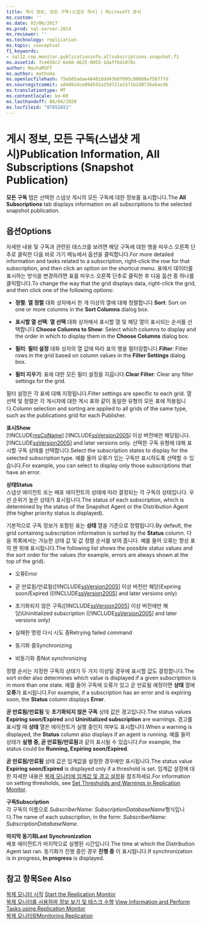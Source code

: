 ```yaml
---
title: 게시 정보, 모든 구독(스냅샷 게시) | Microsoft 문서
ms.custom: ''
ms.date: 03/06/2017
ms.prod: sql-server-2014
ms.reviewer: ''
ms.technology: replication
ms.topic: conceptual
f1_keywords:
- sql12.rep.monitor.publicationinfo.allsubscriptions.snapshot.f1
ms.assetid: 7ce656c2-6e60-4625-8955-1daff641070c
author: MashaMSFT
ms.author: mathoma
ms.openlocfilehash: 75eb85adae46481ddd4360f095c00060af5677fd
ms.sourcegitcommit: ad4d92dce894592a259721a1571b1d8736abacdb
ms.translationtype: MT
ms.contentlocale: ko-KR
ms.lasthandoff: 08/04/2020
ms.locfileid: "87651651"
---
```

# <a name="publication-information-all-subscriptions-snapshot-publication"></a><span data-ttu-id="53fdf-102">게시 정보, 모든 구독(스냅샷 게시)</span><span class="sxs-lookup"><span data-stu-id="53fdf-102">Publication Information, All Subscriptions (Snapshot Publication)</span></span>
  <span data-ttu-id="53fdf-103">**모든 구독** 탭은 선택한 스냅샷 게시의 모든 구독에 대한 정보를 표시합니다.</span><span class="sxs-lookup"><span data-stu-id="53fdf-103">The **All Subscriptions** tab displays information on all subscriptions to the selected snapshot publication.</span></span>  
  
## <a name="options"></a><span data-ttu-id="53fdf-104">옵션</span><span class="sxs-lookup"><span data-stu-id="53fdf-104">Options</span></span>  
 <span data-ttu-id="53fdf-105">자세한 내용 및 구독과 관련된 태스크를 보려면 해당 구독에 대한 행을 마우스 오른쪽 단추로 클릭한 다음 바로 가기 메뉴에서 옵션을 클릭합니다.</span><span class="sxs-lookup"><span data-stu-id="53fdf-105">For more detailed information and tasks related to a subscription, right-click the row for that subscription, and then click an option on the shortcut menu.</span></span> <span data-ttu-id="53fdf-106">표에서 데이터를 표시하는 방식을 변경하려면 표를 마우스 오른쪽 단추로 클릭한 후 다음 옵션 중 하나를 클릭합니다.</span><span class="sxs-lookup"><span data-stu-id="53fdf-106">To change the way that the grid displays data, right-click the grid, and then click one of the following options:</span></span>  
  
-   <span data-ttu-id="53fdf-107">**정렬**: **열 정렬** 대화 상자에서 한 개 이상의 열에 대해 정렬합니다.</span><span class="sxs-lookup"><span data-stu-id="53fdf-107">**Sort**: Sort on one or more columns in the **Sort Columns** dialog box.</span></span>  
  
-   <span data-ttu-id="53fdf-108">**표시할 열 선택**: **열 선택** 대화 상자에서 표시할 열 및 해당 열이 표시되는 순서를 선택합니다.</span><span class="sxs-lookup"><span data-stu-id="53fdf-108">**Choose Columns to Show**: Select which columns to display and the order in which to display them in the **Choose Columns** dialog box.</span></span>  
  
-   <span data-ttu-id="53fdf-109">**필터**: **필터 설정** 대화 상자의 열 값에 따라 표의 행을 필터링합니다.</span><span class="sxs-lookup"><span data-stu-id="53fdf-109">**Filter**: Filter rows in the grid based on column values in the **Filter Settings** dialog box.</span></span>  
  
-   <span data-ttu-id="53fdf-110">**필터 지우기**: 표에 대한 모든 필터 설정을 지웁니다.</span><span class="sxs-lookup"><span data-stu-id="53fdf-110">**Clear Filter**: Clear any filter settings for the grid.</span></span>  
  
 <span data-ttu-id="53fdf-111">필터 설정은 각 표에 대해 지정됩니다.</span><span class="sxs-lookup"><span data-stu-id="53fdf-111">Filter settings are specific to each grid.</span></span> <span data-ttu-id="53fdf-112">열 선택 및 정렬은 각 게시자에 대한 게시 표와 같이 동일한 유형의 모든 표에 적용됩니다.</span><span class="sxs-lookup"><span data-stu-id="53fdf-112">Column selection and sorting are applied to all grids of the same type, such as the publications grid for each Publisher.</span></span>  
  
 <span data-ttu-id="53fdf-113">**표시**</span><span class="sxs-lookup"><span data-stu-id="53fdf-113">**Show**</span></span>  
 [!INCLUDE[msCoName](../../includes/msconame-md.md)] <span data-ttu-id="53fdf-114">[!INCLUDE[ssVersion2005](../../includes/ssversion2005-md.md)] 이상 버전에만 해당됩니다.</span><span class="sxs-lookup"><span data-stu-id="53fdf-114">[!INCLUDE[ssVersion2005](../../includes/ssversion2005-md.md)] and later versions only.</span></span> <span data-ttu-id="53fdf-115">선택한 구독 유형에 대해 표시할 구독 상태를 선택합니다.</span><span class="sxs-lookup"><span data-stu-id="53fdf-115">Select the subscription states to display for the selected subscription type.</span></span> <span data-ttu-id="53fdf-116">예를 들어 오류가 있는 구독만 표시하도록 선택할 수 있습니다.</span><span class="sxs-lookup"><span data-stu-id="53fdf-116">For example, you can select to display only those subscriptions that have an error.</span></span>  
  
 <span data-ttu-id="53fdf-117">**상태**</span><span class="sxs-lookup"><span data-stu-id="53fdf-117">**Status**</span></span>  
 <span data-ttu-id="53fdf-118">스냅샷 에이전트 또는 배포 에이전트의 상태에 따라 결정되는 각 구독의 상태입니다. 우선 순위가 높은 상태가 표시됩니다.</span><span class="sxs-lookup"><span data-stu-id="53fdf-118">The status of each subscription, which is determined by the status of the Snapshot Agent or the Distribution Agent (the higher priority status is displayed).</span></span>  
  
 <span data-ttu-id="53fdf-119">기본적으로 구독 정보가 포함된 표는 **상태** 열을 기준으로 정렬됩니다.</span><span class="sxs-lookup"><span data-stu-id="53fdf-119">By default, the grid containing subscription information is sorted by the **Status** column.</span></span> <span data-ttu-id="53fdf-120">다음 목록에서는 가능한 상태 값 및 값 정렬 순서를 보여 줍니다. 예를 들어 오류는 항상 표의 맨 위에 표시됩니다.</span><span class="sxs-lookup"><span data-stu-id="53fdf-120">The following list shows the possible status values and the sort order for the values (for example, errors are always shown at the top of the grid).</span></span>  
  
-   <span data-ttu-id="53fdf-121">오류</span><span class="sxs-lookup"><span data-stu-id="53fdf-121">Error</span></span>  
  
-   <span data-ttu-id="53fdf-122">곧 만료됨/만료됨([!INCLUDE[ssVersion2005](../../includes/ssversion2005-md.md)] 이상 버전만 해당)</span><span class="sxs-lookup"><span data-stu-id="53fdf-122">Expiring soon/Expired ([!INCLUDE[ssVersion2005](../../includes/ssversion2005-md.md)] and later versions only)</span></span>  
  
-   <span data-ttu-id="53fdf-123">초기화되지 않은 구독([!INCLUDE[ssVersion2005](../../includes/ssversion2005-md.md)] 이상 버전에만 해당)</span><span class="sxs-lookup"><span data-stu-id="53fdf-123">Uninitialized subscription ([!INCLUDE[ssVersion2005](../../includes/ssversion2005-md.md)] and later versions only)</span></span>  
  
-   <span data-ttu-id="53fdf-124">실패한 명령 다시 시도 중</span><span class="sxs-lookup"><span data-stu-id="53fdf-124">Retrying failed command</span></span>  
  
-   <span data-ttu-id="53fdf-125">동기화 중</span><span class="sxs-lookup"><span data-stu-id="53fdf-125">Synchronizing</span></span>  
  
-   <span data-ttu-id="53fdf-126">비동기화 중</span><span class="sxs-lookup"><span data-stu-id="53fdf-126">Not synchronizing</span></span>  
  
 <span data-ttu-id="53fdf-127">정렬 순서는 지정한 구독의 상태가 두 가지 이상일 경우에 표시할 값도 결정합니다.</span><span class="sxs-lookup"><span data-stu-id="53fdf-127">The sort order also determines which value is displayed if a given subscription is in more than one state.</span></span> <span data-ttu-id="53fdf-128">예를 들어 구독에 오류가 있고 곧 만료될 예정이면 **상태** 열에 **오류**가 표시됩니다.</span><span class="sxs-lookup"><span data-stu-id="53fdf-128">For example, if a subscription has an error and is expiring soon, the **Status** column displays **Error**.</span></span>  
  
 <span data-ttu-id="53fdf-129">**곧 만료됨/만료됨** 및 **초기화되지 않은 구독** 상태 값은 경고입니다.</span><span class="sxs-lookup"><span data-stu-id="53fdf-129">The status values **Expiring soon/Expired** and **Uninitialized subscription** are warnings.</span></span> <span data-ttu-id="53fdf-130">경고를 표시할 때 **상태** 열은 에이전트가 실행 중인지 여부도 표시합니다.</span><span class="sxs-lookup"><span data-stu-id="53fdf-130">When a warning is displayed, the **Status** column also displays if an agent is running.</span></span> <span data-ttu-id="53fdf-131">예를 들어 상태가 **실행 중, 곧 만료됨/만료됨**과 같이 표시될 수 있습니다.</span><span class="sxs-lookup"><span data-stu-id="53fdf-131">For example, the status could be **Running, Expiring soon/Expired**.</span></span>  
  
 <span data-ttu-id="53fdf-132">**곧 만료됨/만료됨** 상태 값은 임계값을 설정한 경우에만 표시됩니다.</span><span class="sxs-lookup"><span data-stu-id="53fdf-132">The status value **Expiring soon/Expired** is displayed only if a threshold is set.</span></span> <span data-ttu-id="53fdf-133">임계값 설정에 대한 자세한 내용은 [복제 모니터에 임계값 및 경고 설정](monitor/set-thresholds-and-warnings-in-replication-monitor.md)을 참조하세요.</span><span class="sxs-lookup"><span data-stu-id="53fdf-133">For information on setting thresholds, see [Set Thresholds and Warnings in Replication Monitor](monitor/set-thresholds-and-warnings-in-replication-monitor.md).</span></span>  
  
 <span data-ttu-id="53fdf-134">**구독**</span><span class="sxs-lookup"><span data-stu-id="53fdf-134">**Subscription**</span></span>  
 <span data-ttu-id="53fdf-135">각 구독의 이름으로 *SubscriberName: SubscriptionDatabaseName*형식입니다.</span><span class="sxs-lookup"><span data-stu-id="53fdf-135">The name of each subscription, in the form: *SubscriberName: SubscriptionDatabaseName*.</span></span>  
  
 <span data-ttu-id="53fdf-136">**마지막 동기화**</span><span class="sxs-lookup"><span data-stu-id="53fdf-136">**Last Synchronization**</span></span>  
 <span data-ttu-id="53fdf-137">배포 에이전트가 마지막으로 실행된 시간입니다.</span><span class="sxs-lookup"><span data-stu-id="53fdf-137">The time at which the Distribution Agent last ran.</span></span> <span data-ttu-id="53fdf-138">동기화가 진행 중인 경우 **진행 중** 이 표시됩니다.</span><span class="sxs-lookup"><span data-stu-id="53fdf-138">If synchronization is in progress, **In progress** is displayed.</span></span>  
  
## <a name="see-also"></a><span data-ttu-id="53fdf-139">참고 항목</span><span class="sxs-lookup"><span data-stu-id="53fdf-139">See Also</span></span>  
 <span data-ttu-id="53fdf-140">[복제 모니터 시작](monitor/start-the-replication-monitor.md) </span><span class="sxs-lookup"><span data-stu-id="53fdf-140">[Start the Replication Monitor](monitor/start-the-replication-monitor.md) </span></span>  
 <span data-ttu-id="53fdf-141">[복제 모니터를 사용하여 정보 보기 및 태스크 수행](monitor/view-information-and-perform-tasks-replication-monitor.md) </span><span class="sxs-lookup"><span data-stu-id="53fdf-141">[View Information and Perform Tasks using Replication Monitor](monitor/view-information-and-perform-tasks-replication-monitor.md) </span></span>  
 [<span data-ttu-id="53fdf-142">복제 모니터링</span><span class="sxs-lookup"><span data-stu-id="53fdf-142">Monitoring Replication</span></span>](monitoring-replication.md)  
  
  
